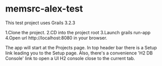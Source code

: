 # memsrc-alex-test

This test project uses Grails 3.2.3

1.Clone the project. 
2.CD into the project root
3.Launch grails run-app
4.Open url http://localhost:8080 in your browser. 


The app will start at the Projects page. In top header bar there is a Setup link leading you to the Setup page. Also, there's a convenience 'H2 DB Console' link to open a UI H2 console close to the current tab.

